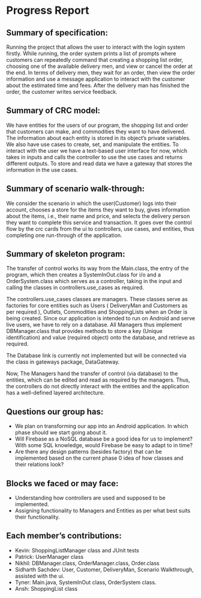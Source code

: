 # Progress Report

## Summary of specification: 
Running the project that allows the user to interact with the login system firstly. While running, the order system prints a list of prompts where customers can repeatedly command that creating a shopping list order, choosing one of the available delivery men, and view or cancel the order at the end. In terms of delivery men, they wait for an order, then view the order information and use a message application to interact with the customer about the estimated time and fees. After the delivery man has finished the order, the customer writes service feedback.

## Summary of CRC model:
We have entities for the users of our program, the shopping list and order that customers can make, and commodities they want to have delivered. The information about each entity is stored in its object’s private variables. We also have use cases to create, set, and manipulate the entities. To interact with the user we have a text-based user interface for now, which takes in inputs and calls the controller to use the use cases and returns different outputs. To store and read data we have a gateway that stores the information in the use cases.

## Summary of scenario walk-through:
We consider the scenario in which the user(Customer) logs into their account, chooses a store for the items they want to buy, gives information about the items, i.e., their name and price, and selects the delivery person they want to complete this service and transaction. It goes over the control flow by the crc cards from the ui to controllers, use cases, and entities, thus completing one run-through of the application.

## Summary of skeleton program:
The transfer of control works its way from the Main.class, the entry of the program, which then creates a SystemInOut.class for i/o and a OrderSystem.class which serves as a controller, taking in the input and calling the classes in controllers.use_cases as required.

The controllers.use_cases classes are managers. These classes serve as factories for core entities such as Users ( DeliveryMan and Customers as per required ), Outlets, Commodities and ShoppingLists when an Order is being created. Since our application is intended to run on Android and serve live users, we have to rely on a database. All Managers thus implement DBManager.class that provides methods to store a key (Unique identification) and value (required object) onto the database, and retrieve as required.

The Database link is currently not implemented but will be connected via the class in gateways package, DataGateway.

Now, The Managers hand the transfer of control (via database) to the entities, which can be edited and read as required by the managers. Thus, the controllers do not directly interact with the entities and the application has a well-defined layered architecture.

## Questions our group has:

* We plan on transforming our app into an Android application. In which phase should we start going about it.
* Will Firebase as a NoSQL database be a good idea for us to implement? With some SQL knowledge, would Firebase be easy to adapt to in time?
* Are there any design patterns (besides factory) that can be implemented based on the current phase 0 idea of how classes and their relations look?

## Blocks we faced or may face:
* Understanding how controllers are used and supposed to be implemented.
* Assigning functionality to Managers and Entities as per what best suits their functionality.

## Each member’s contributions:
- Kevin: ShoppingListManager class and JUnit tests
- Patrick: UserManager class
- Nikhil: DBManager.class, OrderManager.class, Order.class
- Sidharth Sachdev: User, Customer, DeliveryMan, Scenario Walkthrough, assisted with the ui.
- Tyner: Main.java, SystemInOut class, OrderSystem class.
- Ansh: ShoppingList class

